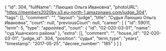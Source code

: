 {
    "id": 304,
    "fullName": "Лаюшко Ольга Ивановна",
    "photoURL": "https://members2020by.s3.eu-north-1.amazonaws.com/judge_304",
    "tags": [],
    "comment": "",
    "layout": "judge",
    "title": "Судья Лаюшко Ольга Ивановна",
    "court": null,
    "previousCourt": null,
    "career": [
        {
            "id": 59011,
            "term": 5,
            "type": "appointed",
            "court": {
                "id": "02-020-03-01",
                "name": "суд Ушачского района"
            },
            "extra": [],
            "comment": "",
            "house_id": "02-020-03-01",
            "judge_id": 304,
            "position": "судья",
            "term_type": "years",
            "timestamp": "2017-05-25",
            "decree_number": "185"
        }
    ]
}